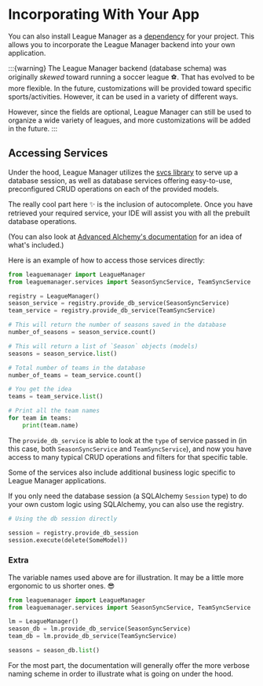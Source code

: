 # Incorporating With Your App

You can also install League Manager as a [dependency](#installing-from-pip) for your project. This allows you to incorporate the League Manager backend into your own application.

:::{warning}
The League Manager backend (database schema) was originally _skewed_ toward running a soccer league ⚽. That has evolved to be more flexible. In the future, customizations will be provided toward specific sports/activities. However, it can be used in a variety of different ways.

However, since the fields are optional, League Manager can still be used to organize a wide variety of leagues, and more customizations will be added in the future.
:::

## Accessing Services

Under the hood, League Manager utilizes the [svcs library](https://svcs.hynek.me/en/stable/) to serve up a database session, as well as database services offering easy-to-use, preconfigured CRUD operations on each of the provided models.

The really cool part here ✨ is the inclusion of autocomplete. Once you have retrieved your required service, your IDE will assist you with all the prebuilt database operations.

(You can also look at [Advanced Alchemy's documentation](https://docs.advanced-alchemy.litestar.dev/latest/reference/service.html#advanced_alchemy.service.SQLAlchemySyncRepositoryService) for an idea of what's included.)

Here is an example of how to access those services directly:

```python
from leaguemanager import LeagueManager
from leaguemanager.services import SeasonSyncService, TeamSyncService

registry = LeagueManager()
season_service = registry.provide_db_service(SeasonSyncService)
team_service = registry.provide_db_service(TeamSyncService)

# This will return the number of seasons saved in the database
number_of_seasons = season_service.count()

# This will return a list of `Season` objects (models)
seasons = season_service.list()

# Total number of teams in the database
number_of_teams = team_service.count()

# You get the idea
teams = team_service.list()

# Print all the team names
for team in teams:
    print(team.name)
```

The `provide_db_service` is able to look at the `type` of service passed in (in this case, both `SeasonSyncService` and `TeamSyncService`), and now you have access to many typical CRUD operations and filters for that specific table.

Some of the services also include additional business logic specific to League Manager applications.

If you only need the database session (a SQLAlchemy `Session` type) to do your own custom logic using SQLAlchemy, you can also use the registry.

```python
# Using the db session directly

session = registry.provide_db_session
session.execute(delete(SomeModel))
```

### Extra

The variable names used above are for illustration. It may be a little more ergonomic to us shorter ones. 😎

```python
from leaguemanager import LeagueManager
from leaguemanager.services import SeasonSyncService, TeamSyncService

lm = LeagueManager()
season_db = lm.provide_db_service(SeasonSyncService)
team_db = lm.provide_db_service(TeamSyncService)

seasons = season_db.list()
```

For the most part, the documentation will generally offer the more verbose naming scheme in order to illustrate what is going on under the hood.